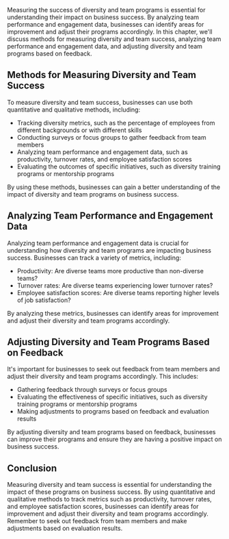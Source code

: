 
Measuring the success of diversity and team programs is essential for understanding their impact on business success. By analyzing team performance and engagement data, businesses can identify areas for improvement and adjust their programs accordingly. In this chapter, we'll discuss methods for measuring diversity and team success, analyzing team performance and engagement data, and adjusting diversity and team programs based on feedback.

Methods for Measuring Diversity and Team Success
------------------------------------------------

To measure diversity and team success, businesses can use both quantitative and qualitative methods, including:

* Tracking diversity metrics, such as the percentage of employees from different backgrounds or with different skills
* Conducting surveys or focus groups to gather feedback from team members
* Analyzing team performance and engagement data, such as productivity, turnover rates, and employee satisfaction scores
* Evaluating the outcomes of specific initiatives, such as diversity training programs or mentorship programs

By using these methods, businesses can gain a better understanding of the impact of diversity and team programs on business success.

Analyzing Team Performance and Engagement Data
----------------------------------------------

Analyzing team performance and engagement data is crucial for understanding how diversity and team programs are impacting business success. Businesses can track a variety of metrics, including:

* Productivity: Are diverse teams more productive than non-diverse teams?
* Turnover rates: Are diverse teams experiencing lower turnover rates?
* Employee satisfaction scores: Are diverse teams reporting higher levels of job satisfaction?

By analyzing these metrics, businesses can identify areas for improvement and adjust their diversity and team programs accordingly.

Adjusting Diversity and Team Programs Based on Feedback
-------------------------------------------------------

It's important for businesses to seek out feedback from team members and adjust their diversity and team programs accordingly. This includes:

* Gathering feedback through surveys or focus groups
* Evaluating the effectiveness of specific initiatives, such as diversity training programs or mentorship programs
* Making adjustments to programs based on feedback and evaluation results

By adjusting diversity and team programs based on feedback, businesses can improve their programs and ensure they are having a positive impact on business success.

Conclusion
----------

Measuring diversity and team success is essential for understanding the impact of these programs on business success. By using quantitative and qualitative methods to track metrics such as productivity, turnover rates, and employee satisfaction scores, businesses can identify areas for improvement and adjust their diversity and team programs accordingly. Remember to seek out feedback from team members and make adjustments based on evaluation results.
